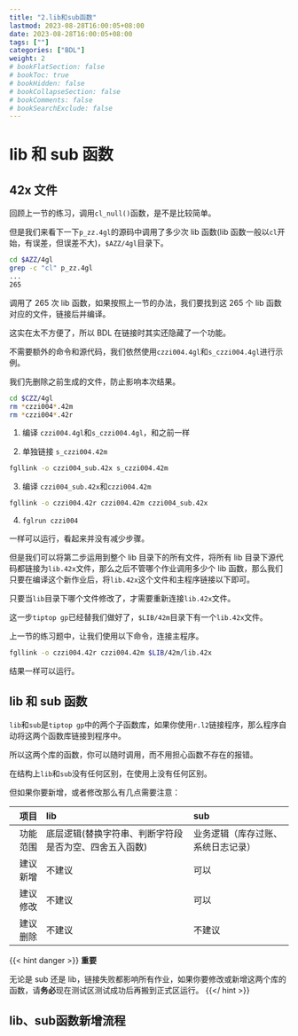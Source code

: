 ```yaml
---
title: "2.lib和sub函数"
lastmod: 2023-08-28T16:00:05+08:00
date: 2023-08-28T16:00:05+08:00
tags: [""]
categories: ["BDL"]
weight: 2
# bookFlatSection: false
# bookToc: true
# bookHidden: false
# bookCollapseSection: false
# bookComments: false
# bookSearchExclude: false
---
```


# lib 和 sub 函数

## 42x 文件

回顾上一节的练习，调用`cl_null()`函数，是不是比较简单。

但是我们来看下一下`p_zz.4gl`的源码中调用了多少次 lib 函数(lib 函数一般以`cl`开始，有误差，但误差不大)，`$AZZ/4gl`目录下。

```bash
cd $AZZ/4gl
grep -c "cl" p_zz.4gl
...
265
```

调用了 265 次 lib 函数，如果按照上一节的办法，我们要找到这 265 个 lib 函数对应的文件，链接后并编译。

这实在太不方便了，所以 BDL 在链接时其实还隐藏了一个功能。

不需要额外的命令和源代码，我们依然使用`czzi004.4gl`和`s_czzi004.4gl`进行示例。

我们先删除之前生成的文件，防止影响本次结果。

```bash
cd $CZZ/4gl
rm *czzi004*.42m
rm *czzi004*.42r
```

1. 编译 `czzi004.4gl`和`s_czzi004.4gl`，和之前一样

2. 单独链接 `s_czzi004.42m`

```bash
fgllink -o czzi004_sub.42x s_czzi004.42m
```

3. 编译 `czzi004_sub.42x`和`czzi004.42m`

```bash
fgllink -o czzi004.42r czzi004.42m czzi004_sub.42x
```

4. `fglrun czzi004`

一样可以运行，看起来并没有减少步骤。

但是我们可以将第二步运用到整个 lib 目录下的所有文件，将所有 lib 目录下源代码都链接为`lib.42x`文件，那么之后不管哪个作业调用多少个 lib 函数，那么我们只要在编译这个新作业后，将`lib.42x`这个文件和主程序链接以下即可。

只要当`lib`目录下哪个文件修改了，才需要重新连接`lib.42x`文件。

这一步`tiptop gp`已经替我们做好了，`$LIB/42m`目录下有一个`lib.42x`文件。

上一节的练习题中，让我们使用以下命令，连接主程序。

```bash
fgllink -o czzi004.42r czzi004.42m $LIB/42m/lib.42x
```

结果一样可以运行。

## lib 和 sub 函数

`lib`和`sub`是`tiptop gp`中的两个子函数库，如果你使用`r.l2`链接程序，那么程序自动将这两个函数库链接到程序中。

所以这两个库的函数，你可以随时调用，而不用担心函数不存在的报错。

在结构上`lib`和`sub`没有任何区别，在使用上没有任何区别。

但如果你要新增，或者修改那么有几点需要注意：

|     项目 | lib                                                    | sub                                |
| -------: | :----------------------------------------------------- | :--------------------------------- |
| 功能范围 | 底层逻辑(替换字符串、判断字符段是否为空、四舍五入函数) | 业务逻辑（库存过账、系统日志记录） |
| 建议新增 | 不建议                                                 | 可以                               |
| 建议修改 | 不建议                                                 | 可以                               |
| 建议删除 | 不建议                                                 | 不建议                             |

{{< hint danger >}}
**重要**

无论是 sub 还是 lib，链接失败都影响所有作业，如果你要修改或新增这两个库的函数，请**务必**现在测试区测试成功后再搬到正式区运行。
{{</ hint >}}

## lib、sub函数新增流程

<div class="mxgraph" style="max-width:100%;border:1px solid transparent;" data-mxgraph="{&quot;highlight&quot;:&quot;#0000ff&quot;,&quot;nav&quot;:true,&quot;resize&quot;:true,&quot;toolbar&quot;:&quot;zoom layers tags lightbox&quot;,&quot;edit&quot;:&quot;_blank&quot;,&quot;xml&quot;:&quot;&lt;mxfile&gt;&lt;diagram id=\&quot;4Cfzrlh4ryToqalkVrY9\&quot; name=\&quot;Page-1\&quot;&gt;&lt;mxGraphModel dx=\&quot;1161\&quot; dy=\&quot;792\&quot; grid=\&quot;1\&quot; gridSize=\&quot;10\&quot; guides=\&quot;1\&quot; tooltips=\&quot;1\&quot; connect=\&quot;1\&quot; arrows=\&quot;1\&quot; fold=\&quot;1\&quot; page=\&quot;1\&quot; pageScale=\&quot;1\&quot; pageWidth=\&quot;3300\&quot; pageHeight=\&quot;4681\&quot; math=\&quot;0\&quot; shadow=\&quot;0\&quot;&gt;&lt;root&gt;&lt;mxCell id=\&quot;0\&quot;/&gt;&lt;mxCell id=\&quot;1\&quot; parent=\&quot;0\&quot;/&gt;&lt;mxCell id=\&quot;16\&quot; style=\&quot;edgeStyle=none;html=1;entryX=0.5;entryY=0;entryDx=0;entryDy=0;entryPerimeter=0;fontFamily=Helvetica;fontSize=12;fontColor=default;\&quot; edge=\&quot;1\&quot; parent=\&quot;1\&quot; source=\&quot;2\&quot; target=\&quot;8\&quot;&gt;&lt;mxGeometry relative=\&quot;1\&quot; as=\&quot;geometry\&quot;/&gt;&lt;/mxCell&gt;&lt;mxCell id=\&quot;2\&quot; value=\&quot;开始\&quot; style=\&quot;strokeWidth=2;html=1;shape=mxgraph.flowchart.terminator;whiteSpace=wrap;\&quot; vertex=\&quot;1\&quot; parent=\&quot;1\&quot;&gt;&lt;mxGeometry x=\&quot;470\&quot; y=\&quot;60\&quot; width=\&quot;100\&quot; height=\&quot;60\&quot; as=\&quot;geometry\&quot;/&gt;&lt;/mxCell&gt;&lt;mxCell id=\&quot;48\&quot; style=\&quot;edgeStyle=none;html=1;entryX=0.5;entryY=0;entryDx=0;entryDy=0;entryPerimeter=0;fontFamily=Helvetica;fontSize=12;fontColor=default;\&quot; edge=\&quot;1\&quot; parent=\&quot;1\&quot; source=\&quot;4\&quot; target=\&quot;43\&quot;&gt;&lt;mxGeometry relative=\&quot;1\&quot; as=\&quot;geometry\&quot;/&gt;&lt;/mxCell&gt;&lt;mxCell id=\&quot;4\&quot; value=\&quot;修改函数代码\&quot; style=\&quot;rounded=1;whiteSpace=wrap;html=1;absoluteArcSize=1;arcSize=14;strokeWidth=2;\&quot; vertex=\&quot;1\&quot; parent=\&quot;1\&quot;&gt;&lt;mxGeometry x=\&quot;710\&quot; y=\&quot;360\&quot; width=\&quot;130\&quot; height=\&quot;60\&quot; as=\&quot;geometry\&quot;/&gt;&lt;/mxCell&gt;&lt;mxCell id=\&quot;8\&quot; value=\&quot;新增函数\&quot; style=\&quot;strokeWidth=2;html=1;shape=mxgraph.flowchart.decision;whiteSpace=wrap;rounded=1;strokeColor=default;fontFamily=Helvetica;fontSize=12;fontColor=default;fillColor=default;\&quot; vertex=\&quot;1\&quot; parent=\&quot;1\&quot;&gt;&lt;mxGeometry x=\&quot;445\&quot; y=\&quot;170\&quot; width=\&quot;150\&quot; height=\&quot;100\&quot; as=\&quot;geometry\&quot;/&gt;&lt;/mxCell&gt;&lt;mxCell id=\&quot;9\&quot; value=\&quot;修改函数\&quot; style=\&quot;strokeWidth=2;html=1;shape=mxgraph.flowchart.decision;whiteSpace=wrap;rounded=1;strokeColor=default;fontFamily=Helvetica;fontSize=12;fontColor=default;fillColor=default;\&quot; vertex=\&quot;1\&quot; parent=\&quot;1\&quot;&gt;&lt;mxGeometry x=\&quot;445\&quot; y=\&quot;340\&quot; width=\&quot;150\&quot; height=\&quot;100\&quot; as=\&quot;geometry\&quot;/&gt;&lt;/mxCell&gt;&lt;mxCell id=\&quot;29\&quot; style=\&quot;edgeStyle=none;html=1;entryX=0.5;entryY=0;entryDx=0;entryDy=0;fontFamily=Helvetica;fontSize=12;fontColor=default;\&quot; edge=\&quot;1\&quot; parent=\&quot;1\&quot; source=\&quot;10\&quot; target=\&quot;4\&quot;&gt;&lt;mxGeometry relative=\&quot;1\&quot; as=\&quot;geometry\&quot;/&gt;&lt;/mxCell&gt;&lt;mxCell id=\&quot;10\&quot; value=\&quot;新增函数文件\&quot; style=\&quot;rounded=1;whiteSpace=wrap;html=1;absoluteArcSize=1;arcSize=14;strokeWidth=2;strokeColor=default;fontFamily=Helvetica;fontSize=12;fontColor=default;fillColor=default;\&quot; vertex=\&quot;1\&quot; parent=\&quot;1\&quot;&gt;&lt;mxGeometry x=\&quot;710\&quot; y=\&quot;190\&quot; width=\&quot;130\&quot; height=\&quot;60\&quot; as=\&quot;geometry\&quot;/&gt;&lt;/mxCell&gt;&lt;mxCell id=\&quot;11\&quot; value=\&quot;删除函数\&quot; style=\&quot;strokeWidth=2;html=1;shape=mxgraph.flowchart.decision;whiteSpace=wrap;rounded=1;strokeColor=default;fontFamily=Helvetica;fontSize=12;fontColor=default;fillColor=default;\&quot; vertex=\&quot;1\&quot; parent=\&quot;1\&quot;&gt;&lt;mxGeometry x=\&quot;445\&quot; y=\&quot;640\&quot; width=\&quot;150\&quot; height=\&quot;100\&quot; as=\&quot;geometry\&quot;/&gt;&lt;/mxCell&gt;&lt;mxCell id=\&quot;14\&quot; value=\&quot;\&quot; style=\&quot;endArrow=classic;html=1;fontFamily=Helvetica;fontSize=12;fontColor=default;exitX=1;exitY=0.5;exitDx=0;exitDy=0;exitPerimeter=0;entryX=0;entryY=0.5;entryDx=0;entryDy=0;\&quot; edge=\&quot;1\&quot; parent=\&quot;1\&quot; source=\&quot;8\&quot; target=\&quot;10\&quot;&gt;&lt;mxGeometry relative=\&quot;1\&quot; as=\&quot;geometry\&quot;&gt;&lt;mxPoint x=\&quot;600\&quot; y=\&quot;170\&quot; as=\&quot;sourcePoint\&quot;/&gt;&lt;mxPoint x=\&quot;700\&quot; y=\&quot;170\&quot; as=\&quot;targetPoint\&quot;/&gt;&lt;/mxGeometry&gt;&lt;/mxCell&gt;&lt;mxCell id=\&quot;15\&quot; value=\&quot;是\&quot; style=\&quot;edgeLabel;resizable=0;html=1;align=center;verticalAlign=middle;rounded=1;strokeColor=default;strokeWidth=2;fontFamily=Helvetica;fontSize=12;fontColor=default;fillColor=default;\&quot; connectable=\&quot;0\&quot; vertex=\&quot;1\&quot; parent=\&quot;14\&quot;&gt;&lt;mxGeometry relative=\&quot;1\&quot; as=\&quot;geometry\&quot;/&gt;&lt;/mxCell&gt;&lt;mxCell id=\&quot;17\&quot; value=\&quot;\&quot; style=\&quot;endArrow=classic;html=1;fontFamily=Helvetica;fontSize=12;fontColor=default;exitX=0.5;exitY=1;exitDx=0;exitDy=0;exitPerimeter=0;entryX=0.5;entryY=0;entryDx=0;entryDy=0;entryPerimeter=0;\&quot; edge=\&quot;1\&quot; parent=\&quot;1\&quot; source=\&quot;8\&quot; target=\&quot;9\&quot;&gt;&lt;mxGeometry relative=\&quot;1\&quot; as=\&quot;geometry\&quot;&gt;&lt;mxPoint x=\&quot;330\&quot; y=\&quot;280\&quot; as=\&quot;sourcePoint\&quot;/&gt;&lt;mxPoint x=\&quot;430\&quot; y=\&quot;280\&quot; as=\&quot;targetPoint\&quot;/&gt;&lt;/mxGeometry&gt;&lt;/mxCell&gt;&lt;mxCell id=\&quot;18\&quot; value=\&quot;否\&quot; style=\&quot;edgeLabel;resizable=0;html=1;align=center;verticalAlign=middle;rounded=1;strokeColor=default;strokeWidth=2;fontFamily=Helvetica;fontSize=12;fontColor=default;fillColor=default;\&quot; connectable=\&quot;0\&quot; vertex=\&quot;1\&quot; parent=\&quot;17\&quot;&gt;&lt;mxGeometry relative=\&quot;1\&quot; as=\&quot;geometry\&quot;/&gt;&lt;/mxCell&gt;&lt;mxCell id=\&quot;19\&quot; value=\&quot;\&quot; style=\&quot;endArrow=classic;html=1;fontFamily=Helvetica;fontSize=12;fontColor=default;exitX=1;exitY=0.5;exitDx=0;exitDy=0;exitPerimeter=0;entryX=0;entryY=0.5;entryDx=0;entryDy=0;\&quot; edge=\&quot;1\&quot; parent=\&quot;1\&quot; source=\&quot;9\&quot; target=\&quot;4\&quot;&gt;&lt;mxGeometry relative=\&quot;1\&quot; as=\&quot;geometry\&quot;&gt;&lt;mxPoint x=\&quot;620\&quot; y=\&quot;320\&quot; as=\&quot;sourcePoint\&quot;/&gt;&lt;mxPoint x=\&quot;720\&quot; y=\&quot;320\&quot; as=\&quot;targetPoint\&quot;/&gt;&lt;/mxGeometry&gt;&lt;/mxCell&gt;&lt;mxCell id=\&quot;20\&quot; value=\&quot;是\&quot; style=\&quot;edgeLabel;resizable=0;html=1;align=center;verticalAlign=middle;rounded=1;strokeColor=default;strokeWidth=2;fontFamily=Helvetica;fontSize=12;fontColor=default;fillColor=default;\&quot; connectable=\&quot;0\&quot; vertex=\&quot;1\&quot; parent=\&quot;19\&quot;&gt;&lt;mxGeometry relative=\&quot;1\&quot; as=\&quot;geometry\&quot;/&gt;&lt;/mxCell&gt;&lt;mxCell id=\&quot;21\&quot; value=\&quot;\&quot; style=\&quot;endArrow=classic;html=1;fontFamily=Helvetica;fontSize=12;fontColor=default;exitX=0.5;exitY=1;exitDx=0;exitDy=0;exitPerimeter=0;entryX=0.5;entryY=0;entryDx=0;entryDy=0;entryPerimeter=0;\&quot; edge=\&quot;1\&quot; parent=\&quot;1\&quot; source=\&quot;9\&quot; target=\&quot;11\&quot;&gt;&lt;mxGeometry relative=\&quot;1\&quot; as=\&quot;geometry\&quot;&gt;&lt;mxPoint x=\&quot;220\&quot; y=\&quot;470\&quot; as=\&quot;sourcePoint\&quot;/&gt;&lt;mxPoint x=\&quot;320\&quot; y=\&quot;470\&quot; as=\&quot;targetPoint\&quot;/&gt;&lt;/mxGeometry&gt;&lt;/mxCell&gt;&lt;mxCell id=\&quot;22\&quot; value=\&quot;否\&quot; style=\&quot;edgeLabel;resizable=0;html=1;align=center;verticalAlign=middle;rounded=1;strokeColor=default;strokeWidth=2;fontFamily=Helvetica;fontSize=12;fontColor=default;fillColor=default;\&quot; connectable=\&quot;0\&quot; vertex=\&quot;1\&quot; parent=\&quot;21\&quot;&gt;&lt;mxGeometry relative=\&quot;1\&quot; as=\&quot;geometry\&quot;/&gt;&lt;/mxCell&gt;&lt;mxCell id=\&quot;51\&quot; style=\&quot;edgeStyle=none;html=1;entryX=0.5;entryY=0;entryDx=0;entryDy=0;fontFamily=Helvetica;fontSize=12;fontColor=default;\&quot; edge=\&quot;1\&quot; parent=\&quot;1\&quot; source=\&quot;23\&quot; target=\&quot;32\&quot;&gt;&lt;mxGeometry relative=\&quot;1\&quot; as=\&quot;geometry\&quot;/&gt;&lt;/mxCell&gt;&lt;mxCell id=\&quot;23\&quot; value=\&quot;修改p_link中lib的资料\&quot; style=\&quot;rounded=1;whiteSpace=wrap;html=1;absoluteArcSize=1;arcSize=14;strokeWidth=2;strokeColor=default;fontFamily=Helvetica;fontSize=12;fontColor=default;fillColor=default;\&quot; vertex=\&quot;1\&quot; parent=\&quot;1\&quot;&gt;&lt;mxGeometry x=\&quot;710\&quot; y=\&quot;660\&quot; width=\&quot;130\&quot; height=\&quot;60\&quot; as=\&quot;geometry\&quot;/&gt;&lt;/mxCell&gt;&lt;mxCell id=\&quot;24\&quot; value=\&quot;\&quot; style=\&quot;endArrow=classic;html=1;fontFamily=Helvetica;fontSize=12;fontColor=default;entryX=0;entryY=0.5;entryDx=0;entryDy=0;exitX=1;exitY=0.5;exitDx=0;exitDy=0;exitPerimeter=0;\&quot; edge=\&quot;1\&quot; parent=\&quot;1\&quot; source=\&quot;11\&quot; target=\&quot;23\&quot;&gt;&lt;mxGeometry relative=\&quot;1\&quot; as=\&quot;geometry\&quot;&gt;&lt;mxPoint x=\&quot;250\&quot; y=\&quot;490\&quot; as=\&quot;sourcePoint\&quot;/&gt;&lt;mxPoint x=\&quot;350\&quot; y=\&quot;490\&quot; as=\&quot;targetPoint\&quot;/&gt;&lt;Array as=\&quot;points\&quot;/&gt;&lt;/mxGeometry&gt;&lt;/mxCell&gt;&lt;mxCell id=\&quot;25\&quot; value=\&quot;是\&quot; style=\&quot;edgeLabel;resizable=0;html=1;align=center;verticalAlign=middle;rounded=1;strokeColor=default;strokeWidth=2;fontFamily=Helvetica;fontSize=12;fontColor=default;fillColor=default;\&quot; connectable=\&quot;0\&quot; vertex=\&quot;1\&quot; parent=\&quot;24\&quot;&gt;&lt;mxGeometry relative=\&quot;1\&quot; as=\&quot;geometry\&quot;/&gt;&lt;/mxCell&gt;&lt;mxCell id=\&quot;28\&quot; value=\&quot;结束\&quot; style=\&quot;strokeWidth=2;html=1;shape=mxgraph.flowchart.terminator;whiteSpace=wrap;rounded=1;strokeColor=default;fontFamily=Helvetica;fontSize=12;fontColor=default;fillColor=default;\&quot; vertex=\&quot;1\&quot; parent=\&quot;1\&quot;&gt;&lt;mxGeometry x=\&quot;470\&quot; y=\&quot;1069\&quot; width=\&quot;100\&quot; height=\&quot;60\&quot; as=\&quot;geometry\&quot;/&gt;&lt;/mxCell&gt;&lt;mxCell id=\&quot;50\&quot; style=\&quot;edgeStyle=none;html=1;entryX=0.5;entryY=0;entryDx=0;entryDy=0;entryPerimeter=0;fontFamily=Helvetica;fontSize=12;fontColor=default;\&quot; edge=\&quot;1\&quot; parent=\&quot;1\&quot; source=\&quot;31\&quot; target=\&quot;33\&quot;&gt;&lt;mxGeometry relative=\&quot;1\&quot; as=\&quot;geometry\&quot;/&gt;&lt;/mxCell&gt;&lt;mxCell id=\&quot;31\&quot; value=\&quot;链接用到函数的主程序\&quot; style=\&quot;rounded=1;whiteSpace=wrap;html=1;absoluteArcSize=1;arcSize=14;strokeWidth=2;strokeColor=default;fontFamily=Helvetica;fontSize=12;fontColor=default;fillColor=default;\&quot; vertex=\&quot;1\&quot; parent=\&quot;1\&quot;&gt;&lt;mxGeometry x=\&quot;455\&quot; y=\&quot;800\&quot; width=\&quot;130\&quot; height=\&quot;60\&quot; as=\&quot;geometry\&quot;/&gt;&lt;/mxCell&gt;&lt;mxCell id=\&quot;49\&quot; style=\&quot;edgeStyle=none;html=1;entryX=1;entryY=0.5;entryDx=0;entryDy=0;fontFamily=Helvetica;fontSize=12;fontColor=default;\&quot; edge=\&quot;1\&quot; parent=\&quot;1\&quot; source=\&quot;32\&quot; target=\&quot;31\&quot;&gt;&lt;mxGeometry relative=\&quot;1\&quot; as=\&quot;geometry\&quot;/&gt;&lt;/mxCell&gt;&lt;mxCell id=\&quot;32\&quot; value=\&quot;r.l2 lib\&quot; style=\&quot;rounded=1;whiteSpace=wrap;html=1;absoluteArcSize=1;arcSize=14;strokeWidth=2;strokeColor=default;fontFamily=Helvetica;fontSize=12;fontColor=default;fillColor=default;\&quot; vertex=\&quot;1\&quot; parent=\&quot;1\&quot;&gt;&lt;mxGeometry x=\&quot;709\&quot; y=\&quot;800\&quot; width=\&quot;130\&quot; height=\&quot;60\&quot; as=\&quot;geometry\&quot;/&gt;&lt;/mxCell&gt;&lt;mxCell id=\&quot;33\&quot; value=\&quot;运行测试成功否\&quot; style=\&quot;strokeWidth=2;html=1;shape=mxgraph.flowchart.decision;whiteSpace=wrap;rounded=1;strokeColor=default;fontFamily=Helvetica;fontSize=12;fontColor=default;fillColor=default;\&quot; vertex=\&quot;1\&quot; parent=\&quot;1\&quot;&gt;&lt;mxGeometry x=\&quot;445\&quot; y=\&quot;920\&quot; width=\&quot;150\&quot; height=\&quot;100\&quot; as=\&quot;geometry\&quot;/&gt;&lt;/mxCell&gt;&lt;mxCell id=\&quot;34\&quot; value=\&quot;\&quot; style=\&quot;endArrow=classic;html=1;fontFamily=Helvetica;fontSize=12;fontColor=default;exitX=0.5;exitY=1;exitDx=0;exitDy=0;exitPerimeter=0;entryX=0.5;entryY=0;entryDx=0;entryDy=0;entryPerimeter=0;\&quot; edge=\&quot;1\&quot; parent=\&quot;1\&quot; source=\&quot;33\&quot; target=\&quot;28\&quot;&gt;&lt;mxGeometry relative=\&quot;1\&quot; as=\&quot;geometry\&quot;&gt;&lt;mxPoint x=\&quot;630\&quot; y=\&quot;900\&quot; as=\&quot;sourcePoint\&quot;/&gt;&lt;mxPoint x=\&quot;730\&quot; y=\&quot;900\&quot; as=\&quot;targetPoint\&quot;/&gt;&lt;/mxGeometry&gt;&lt;/mxCell&gt;&lt;mxCell id=\&quot;35\&quot; value=\&quot;是\&quot; style=\&quot;edgeLabel;resizable=0;html=1;align=center;verticalAlign=middle;rounded=1;strokeColor=default;strokeWidth=2;fontFamily=Helvetica;fontSize=12;fontColor=default;fillColor=default;\&quot; connectable=\&quot;0\&quot; vertex=\&quot;1\&quot; parent=\&quot;34\&quot;&gt;&lt;mxGeometry relative=\&quot;1\&quot; as=\&quot;geometry\&quot;/&gt;&lt;/mxCell&gt;&lt;mxCell id=\&quot;36\&quot; value=\&quot;\&quot; style=\&quot;endArrow=classic;html=1;fontFamily=Helvetica;fontSize=12;fontColor=default;exitX=1;exitY=0.5;exitDx=0;exitDy=0;exitPerimeter=0;entryX=0.5;entryY=0;entryDx=0;entryDy=0;\&quot; edge=\&quot;1\&quot; parent=\&quot;1\&quot; source=\&quot;33\&quot; target=\&quot;4\&quot;&gt;&lt;mxGeometry relative=\&quot;1\&quot; as=\&quot;geometry\&quot;&gt;&lt;mxPoint x=\&quot;290\&quot; y=\&quot;780\&quot; as=\&quot;sourcePoint\&quot;/&gt;&lt;mxPoint x=\&quot;780\&quot; y=\&quot;330\&quot; as=\&quot;targetPoint\&quot;/&gt;&lt;Array as=\&quot;points\&quot;&gt;&lt;mxPoint x=\&quot;940\&quot; y=\&quot;970\&quot;/&gt;&lt;mxPoint x=\&quot;940\&quot; y=\&quot;330\&quot;/&gt;&lt;mxPoint x=\&quot;775\&quot; y=\&quot;330\&quot;/&gt;&lt;/Array&gt;&lt;/mxGeometry&gt;&lt;/mxCell&gt;&lt;mxCell id=\&quot;37\&quot; value=\&quot;否\&quot; style=\&quot;edgeLabel;resizable=0;html=1;align=center;verticalAlign=middle;rounded=1;strokeColor=default;strokeWidth=2;fontFamily=Helvetica;fontSize=12;fontColor=default;fillColor=default;\&quot; connectable=\&quot;0\&quot; vertex=\&quot;1\&quot; parent=\&quot;36\&quot;&gt;&lt;mxGeometry relative=\&quot;1\&quot; as=\&quot;geometry\&quot;/&gt;&lt;/mxCell&gt;&lt;mxCell id=\&quot;43\&quot; value=\&quot;p_link是否已有资料\&quot; style=\&quot;strokeWidth=2;html=1;shape=mxgraph.flowchart.decision;whiteSpace=wrap;rounded=1;strokeColor=default;fontFamily=Helvetica;fontSize=12;fontColor=default;fillColor=default;\&quot; vertex=\&quot;1\&quot; parent=\&quot;1\&quot;&gt;&lt;mxGeometry x=\&quot;700\&quot; y=\&quot;480\&quot; width=\&quot;150\&quot; height=\&quot;100\&quot; as=\&quot;geometry\&quot;/&gt;&lt;/mxCell&gt;&lt;mxCell id=\&quot;44\&quot; value=\&quot;\&quot; style=\&quot;endArrow=classic;html=1;fontFamily=Helvetica;fontSize=12;fontColor=default;exitX=1;exitY=0.5;exitDx=0;exitDy=0;exitPerimeter=0;entryX=1;entryY=0.5;entryDx=0;entryDy=0;\&quot; edge=\&quot;1\&quot; parent=\&quot;1\&quot; source=\&quot;43\&quot; target=\&quot;32\&quot;&gt;&lt;mxGeometry relative=\&quot;1\&quot; as=\&quot;geometry\&quot;&gt;&lt;mxPoint x=\&quot;790\&quot; y=\&quot;600\&quot; as=\&quot;sourcePoint\&quot;/&gt;&lt;mxPoint x=\&quot;890\&quot; y=\&quot;600\&quot; as=\&quot;targetPoint\&quot;/&gt;&lt;Array as=\&quot;points\&quot;&gt;&lt;mxPoint x=\&quot;880\&quot; y=\&quot;530\&quot;/&gt;&lt;mxPoint x=\&quot;880\&quot; y=\&quot;800\&quot;/&gt;&lt;mxPoint x=\&quot;880\&quot; y=\&quot;830\&quot;/&gt;&lt;/Array&gt;&lt;/mxGeometry&gt;&lt;/mxCell&gt;&lt;mxCell id=\&quot;45\&quot; value=\&quot;是\&quot; style=\&quot;edgeLabel;resizable=0;html=1;align=center;verticalAlign=middle;rounded=1;strokeColor=default;strokeWidth=2;fontFamily=Helvetica;fontSize=12;fontColor=default;fillColor=default;\&quot; connectable=\&quot;0\&quot; vertex=\&quot;1\&quot; parent=\&quot;44\&quot;&gt;&lt;mxGeometry relative=\&quot;1\&quot; as=\&quot;geometry\&quot;/&gt;&lt;/mxCell&gt;&lt;mxCell id=\&quot;46\&quot; value=\&quot;\&quot; style=\&quot;endArrow=classic;html=1;fontFamily=Helvetica;fontSize=12;fontColor=default;exitX=0.5;exitY=1;exitDx=0;exitDy=0;exitPerimeter=0;entryX=0.5;entryY=0;entryDx=0;entryDy=0;\&quot; edge=\&quot;1\&quot; parent=\&quot;1\&quot; source=\&quot;43\&quot; target=\&quot;23\&quot;&gt;&lt;mxGeometry relative=\&quot;1\&quot; as=\&quot;geometry\&quot;&gt;&lt;mxPoint x=\&quot;640\&quot; y=\&quot;590\&quot; as=\&quot;sourcePoint\&quot;/&gt;&lt;mxPoint x=\&quot;740\&quot; y=\&quot;590\&quot; as=\&quot;targetPoint\&quot;/&gt;&lt;/mxGeometry&gt;&lt;/mxCell&gt;&lt;mxCell id=\&quot;47\&quot; value=\&quot;否\&quot; style=\&quot;edgeLabel;resizable=0;html=1;align=center;verticalAlign=middle;rounded=1;strokeColor=default;strokeWidth=2;fontFamily=Helvetica;fontSize=12;fontColor=default;fillColor=default;\&quot; connectable=\&quot;0\&quot; vertex=\&quot;1\&quot; parent=\&quot;46\&quot;&gt;&lt;mxGeometry relative=\&quot;1\&quot; as=\&quot;geometry\&quot;/&gt;&lt;/mxCell&gt;&lt;/root&gt;&lt;/mxGraphModel&gt;&lt;/diagram&gt;&lt;/mxfile&gt;&quot;}"></div>
<script type="text/javascript" src="https://viewer.diagrams.net/js/viewer-static.min.js"></script>